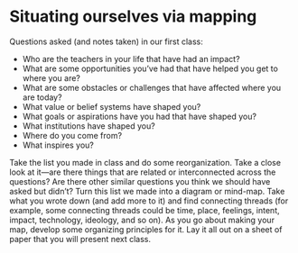 # Situating ourselves via mapping

Questions asked (and notes taken) in our first class:
- Who are the teachers in your life that have had an impact?
- What are some opportunities you’ve had that have helped you get to where you are?
- What are some obstacles or challenges that have affected where you are today?
- What value or belief systems have shaped you?
- What goals or aspirations have you had that have shaped you?
- What institutions have shaped you?
- Where do you come from?
- What inspires you?

Take the list you made in class and do some reorganization. Take a close look at it—are there things that are related or interconnected across the questions? Are there other similar questions you think we should have asked but didn’t? Turn this list we made into a diagram or mind-map. Take what you wrote down (and add more to it) and find connecting threads (for example, some connecting threads could be time, place, feelings, intent, impact, technology, ideology, and so on). As you go about making your map, develop some organizing principles for it. Lay it all out on a sheet of paper that you will present next class.
